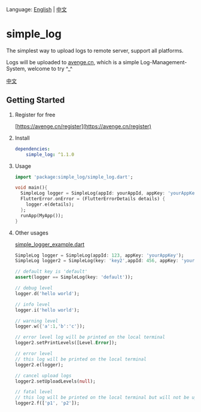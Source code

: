 Language: [English](README.md) | [中文](README_zh-CN.md)

# simple_log
The simplest way to upload logs to remote server, support all platforms.

Logs will be uploaded to [avenge.cn](https://avenge.cn), which is a simple Log-Management-System, welcome to try ^_^

[中文](README_zh-CN.md)

## Getting Started

1. Register for free

   [https://avenge.cn/register](https://avenge.cn/register)
2. Install
   ```yaml
   dependencies:
       simple_log: ^1.1.0
   ```
3. Usage
   ```dart
   import 'package:simple_log/simple_log.dart';

   void main(){
     SimpleLog logger = SimpleLog(appId: yourAppId, appKey: 'yourAppKey');
     FlutterError.onError = (FlutterErrorDetails details) {
       logger.e(details);
     };
     runApp(MyApp());
   }
    ```
4. Other usages

   [simple_logger_example.dart](example/simple_logger_example.dart)
    ```dart
   SimpleLog logger = SimpleLog(appId: 123, appKey: 'yourAppKey');
   SimpleLog logger2 = SimpleLog(key: 'key2',appId: 456, appKey: 'yourAppKey2');
   
   // default key is 'default'
   assert(logger == SimpleLog(key: 'default'));
   
   // debug level
   logger.d('hello world');
   
   // info level
   logger.i('hello world');
   
   // warning level
   logger.w({'a':1,'b':'c'}); 
   
   // error level log will be printed on the local terminal
   logger2.setPrintLevels([Level.Error]);
   
   // error level
   // this log will be printed on the local terminal
   logger2.e(logger); 
   
   // cancel upload logs
   logger2.setUploadLevels(null);
   
   // fatal level
   // this log will be printed on the local terminal but will not be uploaded
   logger2.f(['p1', 'p2']); 
    ```
